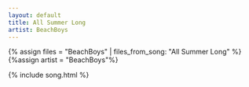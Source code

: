 ```yaml
---
layout: default
title: All Summer Long
artist: BeachBoys
---
```


{% assign files = "BeachBoys" | files_from_song: "All Summer Long" %}
{%assign artist = "BeachBoys"%}

{% include song.html %}




<!--
files = "all summer long array"
-->